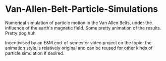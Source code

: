 # Van-Allen-Belt-Particle-Simulations
Numerical simulation of particle motion in the Van Allen Belts, under the influence of the earth's magnetic field. Some pretty animation of the results. Pretty pog huh

Incentivised by an E&M end-of-semester video project on the topic; the animation style is relatively original and can be reused for other kinds of particle simulation if desired.

